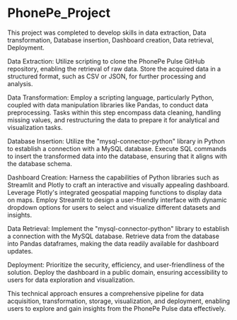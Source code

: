 # PhonePe_Project
This project was completed to develop skills in data extraction, Data transformation, Database insertion, Dashboard creation, Data retrieval, Deployment.

Data Extraction: Utilize scripting to clone the PhonePe Pulse GitHub repository, enabling the retrieval of raw data.
Store the acquired data in a structured format, such as CSV or JSON, for further processing and analysis.

Data Transformation: Employ a scripting language, particularly Python, coupled with data manipulation libraries like Pandas, to conduct data preprocessing.
Tasks within this step encompass data cleaning, handling missing values, and restructuring the data to prepare it for analytical and visualization tasks.

Database Insertion: Utilize the "mysql-connector-python" library in Python to establish a connection with a MySQL database.
Execute SQL commands to insert the transformed data into the database, ensuring that it aligns with the database schema.

Dashboard Creation: Harness the capabilities of Python libraries such as Streamlit and Plotly to craft an interactive and visually appealing dashboard.
Leverage Plotly's integrated geospatial mapping functions to display data on maps.
Employ Streamlit to design a user-friendly interface with dynamic dropdown options for users to select and visualize different datasets and insights.

Data Retrieval: Implement the "mysql-connector-python" library to establish a connection with the MySQL database.
Retrieve data from the database into Pandas dataframes, making the data readily available for dashboard updates.

Deployment: Prioritize the security, efficiency, and user-friendliness of the solution. Deploy the dashboard in a public domain, ensuring accessibility to users for data exploration and visualization.

This technical approach ensures a comprehensive pipeline for data acquisition, transformation, storage, visualization, and deployment, enabling users to explore and gain insights from the PhonePe Pulse data effectively.
